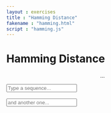 ```yaml
---
layout : exercises
title : "Hamming Distance"
fakename : "hamming.html"
script : "hamming.js"
---
```

<h1><b>Hamming</b> Distance</h1>
<p align="center" id="output">...</p>
<input type="text" id="input1" placeholder="Type a sequence..."/>
<br/><br/>
<input type="text" id="input2" placeholder="and another one..."/>
<br/>
<br/>

